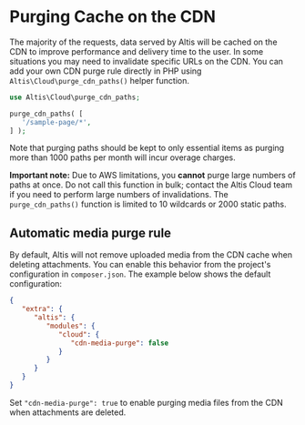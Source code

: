 # Purging Cache on the CDN

The majority of the requests, data served by Altis will be cached on the CDN to improve performance and delivery time to the user. In some situations you may need to invalidate specific URLs on the CDN. You can add your own CDN purge rule directly in PHP using `Altis\Cloud\purge_cdn_paths()` helper function.

```php
use Altis\Cloud\purge_cdn_paths;

purge_cdn_paths( [
   '/sample-page/*',
] );
```

Note that purging paths should be kept to only essential items as purging more than 1000 paths per month will incur overage charges.

**Important note:** Due to AWS limitations, you **cannot** purge large numbers of paths at once. Do not call this function in bulk; contact the Altis Cloud team if you need to perform large numbers of invalidations. The `purge_cdn_paths()` function is limited to 10 wildcards or 2000 static paths.

## Automatic media purge rule

By default, Altis will not remove uploaded media from the CDN cache when deleting attachments. You can enable this behavior from the project's configuration in `composer.json`. The example below shows the default configuration:

```json
{
   "extra": {
      "altis": {
         "modules": {
            "cloud": {
               "cdn-media-purge": false
            }
         }
      }
   }
}
```

Set `"cdn-media-purge": true` to enable purging media files from the CDN when attachments are deleted.
